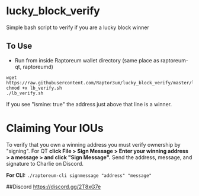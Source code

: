 # lucky_block_verify
Simple bash script to verify if you are a lucky block winner

## To Use
- Run from inside Raptoreum wallet directory (same place as raptoreum-qt, raptoreumd)
```
wget https://raw.githubusercontent.com/Raptor3um/lucky_block_verify/master/lb_verify.sh
chmod +x lb_verify.sh
./lb_verify.sh
```
If you see "ismine: true" the address just above that line is a winner.

# Claiming Your IOUs

To verify that you own a winning address you must verify ownership by "signing". For QT **click File > Sign Message > Enter your winning address > a message > and click "Sign Message".** Send the address, message, and signature to Charlie on Discord.

**For CLI:** `./raptoreum-cli signmessage "address" "message"`
  
  ##Discord
  https://discord.gg/2T8xG7e
